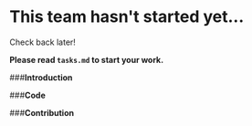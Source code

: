 # This team hasn't started yet...

Check back later!

**Please read `tasks.md` to start your work.**
 
###**Introduction**
 
 
###**Code**
 
###**Contribution**
